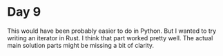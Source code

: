 # Day 9

This would have been probably easier to do in Python.
But I wanted to try writing an iterator in Rust.
I think that part worked pretty well.
The actual main solution parts might be missing a bit of clarity.
